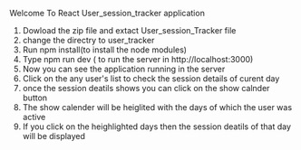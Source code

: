 
Welcome To React User_session_tracker application 

1. Dowload the zip file and extact User_session_Tracker file 
2. change the directry to  user_tracker
3. Run npm install(to install the node modules)
4. Type npm run dev ( to run the server in http://localhost:3000) 
5. Now you can see the application running in the server 
6. Click on the any user's list to check the session details of curent day 
7. once the session deatils shows you can click on the show calnder button 
8. The show calender will be heiglited with the days of which the user was active 
9. If you click on the heighlighted days then the session deatils of that day will be displayed 


